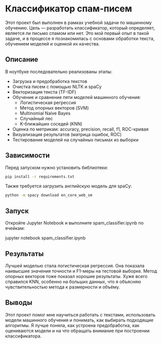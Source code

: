 # Классификатор спам-писем

Этот проект был выполнен в рамках учебной задачи по машинному обучению. Цель — разработать классификатор, который определяет, является ли письмо спамом или нет. Это мой первый опыт в такой задаче, и в процессе я познакомилась с основами обработки текста, обучением моделей и оценкой их качества.

## Описание

В ноутбуке последовательно реализованы этапы:

- Загрузка и предобработка текстов
- Очистка писем с помощью NLTK и spaCy
- Векторизация текста (TF-IDF)
- Обучение и сравнение пяти моделей машинного обучения:
  - Логистическая регрессия
  - Метод опорных векторов (SVM)
  - Multinomial Naive Bayes
  - Случайный лес
  - K-ближайших соседей (KNN)
- Оценка по метрикам: accuracy, precision, recall, f1, ROC-кривая
- Визуализация результатов (матрица ошибок, ROC)
- Тестирование моделей на случайных письмах из выборки

## Зависимости

Перед запуском нужно установить библиотеки:

```bash
pip install -r requirements.txt
```

Также требуется загрузить английскую модель для spaCy:

```bash
python -m spacy download en_core_web_sm
```

## Запуск

Откройте Jupyter Notebook и выполните spam_classifier.ipynb по ячейкам:

jupyter notebook spam_classifier.ipynb

## Результаты

Лучшей моделью стала логистическая регрессия. Она показала наивысшие значения точности и F1-меры на тестовой выборке. Метод опорных векторов тоже показал хорошие результаты. Хуже всего справился KNN, особенно на больших данных, что я объясняю чувствительностью метода к размерности и объёму.

## Выводы

Этот проект помог мне научиться работать с текстами, использовать модели машинного обучения и понимать, как выбирать подходящие алгоритмы. Я лучше поняла, как устроена предобработка, как оцениваются модели и на что обращать внимание при построении классификатора.

